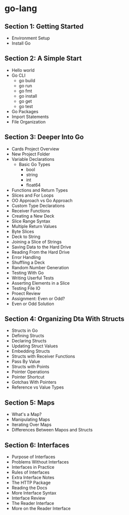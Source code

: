 # go-lang
## Section 1: Getting Started
  - Environment Setup
  - Install Go
## Section 2: A Simple Start
  - Hello world
  - Go CLI
    - go build
    - go run
    - go fmt
    - go install
    - go get
    - go test
  - Go Packages
  - Import Statements
  - File Organization
## Section 3: Deeper Into Go
  - Cards Project Overview
  - New Project Folder
  - Variable Declarations
    - Basic Go Types
      - bool
      - string
      - int
      - float64
  - Functions and Return Types
  - Slices and For Loops
  - OO Approach vs Go Approach
  - Custom Type Declarations
  - Receiver Functions
  - Creating a New Deck
  - Slice Range Syntax
  - Multiple Return Values
  - Byte Slices
  - Deck to String
  - Joining a Slice of Strings
  - Saving Data to the Hard Drive
  - Reading From the Hard Drive
  - Error Handling
  - Shuffling a Deck
  - Random Number Generation
  - Testing With Go
  - Writing Userful Tests
  - Asserting Elements in a Slice
  - Testing File IO
  - Proect Review
  - Assignment: Even or Odd?
  - Even or Odd Solution
## Section 4: Organizing Dta With Structs
  - Structs in Go
  - Defining Structs
  - Declaring Structs
  - Updating Struct Values
  - Embedding Structs
  - Structs with Receiver Functions
  - Pass By Value
  - Structs with Points
  - Pointer Operations
  - Pointer Shortcut
  - Gotchas With Pointers
  - Reference vs Value Types
## Section 5: Maps
  - What's a Map?
  - Manipulating Maps
  - Iterating Over Maps
  - Differences Between Mapos and Structs
## Section 6: Interfaces
  - Purpose of Interfaces
  - Problems Without Interfaces
  - Interfaces in Practice
  - Rules of Interfaces
  - Extra Interface Notes
  - The HTTP Package
  - Reading the Docs
  - More Interface Syntax
  - Interface Review
  - The Reader Interface
  - More on the Reader Interface